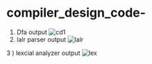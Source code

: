 # compiler_design_code-

1) Dfa output 
![cd1](https://user-images.githubusercontent.com/37147607/142418295-a4aff2c8-18c2-4966-91c7-3223ea85d384.JPG)
2) lalr parser output 
![lalr](https://user-images.githubusercontent.com/37147607/142418325-a6a0877a-20a9-4cb4-913f-5ac1aad513d0.JPG)

3 ) lexcial analyzer output 
![lex](https://user-images.githubusercontent.com/37147607/142418605-c455a732-6de9-48b3-89b6-db09c741d853.JPG)
